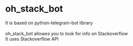 # oh_stack_bot  <br />
It is based on python-telegram-bot library <br />
 <br />
oh_stack_bot allowes you to look for info on Stackoverflow  <br />
It uses Stackoverflow API <br />
